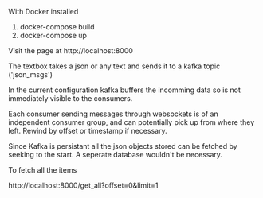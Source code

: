 With Docker installed

1. docker-compose build
2. docker-compose up

Visit the page at http://localhost:8000

The textbox takes a json or any text and sends it to a kafka topic ('json_msgs')

In the current configuration kafka buffers the incomming data so is not immediately visible to the consumers.

Each consumer sending messages through websockets is of an independent consumer group, 
and can potentially pick up from where they left. Rewind by offset or timestamp if necessary.

Since Kafka is persistant all the json objects stored can be fetched by seeking to the start.
A seperate database wouldn't be necessary.


To fetch all the items

http://localhost:8000/get_all?offset=0&limit=1

